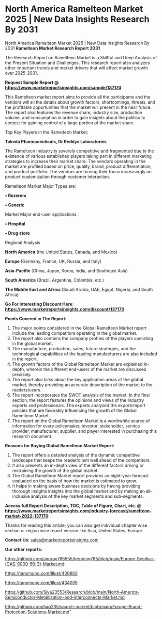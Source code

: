 # North America Ramelteon Market 2025 | New Data Insights Research By 2031
North America Ramelteon Market 2025 | New Data Insights Research By 2031
<strong>Ramelteon Market Research Report 2031</strong>

The Research Report on Ramelteon Market is a Skillful and Deep Analysis of the Present Situation and Challenges. This research report also analyzes other important trends and market drivers that will affect market growth over 2025-2031.

<strong>Request Sample Report @ <a href=https://www.marketreportsinsights.com/sample/137170>https://www.marketreportsinsights.com/sample/137170</a></strong>

This Ramelteon market report aims to provide all the participants and the vendors will all the details about growth factors, shortcomings, threats, and the profitable opportunities that the market will present in the near future. The report also features the revenue share, industry size, production volume, and consumption in order to gain insights about the politics to contest for gaining control of a large portion of the market share.

Top Key Players in the Ramelteon Market:

<strong>Takeda Pharmaceuticals, Dr Reddys Laboratories</strong>

The Ramelteon Industry is severely competitive and fragmented due to the existence of various established players taking part in different marketing strategies to increase their market share. The vendors operating in the market are profiled based on price, quality, brand, product differentiation, and product portfolio. The vendors are turning their focus increasingly on product customization through customer interaction.

Ramelteon Market Major Types are:

<strong>• Rozerem

• Generic</strong>

Market Major end-user applications :

<strong>• Hospital

• Drug store</strong>

Regional Analysis

</u><strong><b>North America</b></strong> (the United States, Canada, and Mexico)

<strong><b>Europe </b></strong>(Germany, France, UK, Russia, and Italy)

<strong><b>Asia-Pacific</b></strong> (China, Japan, Korea, India, and Southeast Asia)

<strong><b>South America</b></strong> (Brazil, Argentina, Colombia, etc.)

<strong><b>The Middle East and Africa</b></strong> (Saudi Arabia, UAE, Egypt, Nigeria, and South Africa)

<strong>Go For Interesting Discount Here: <a href=https://www.marketreportsinsights.com/discount/137170>https://www.marketreportsinsights.com/discount/137170</a></strong>

<strong>Points Covered in The Report:</strong>
<ol>
  <li>The major points considered in the Global Ramelteon Market report include the leading competitors operating in the global market.</li>
  <li>The report also contains the company profiles of the players operating in the global market.</li>
  <li>The manufacture, production, sales, future strategies, and the technological capabilities of the leading manufacturers are also included in the report.</li>
  <li>The growth factors of the Global Ramelteon Market are explained in-depth, wherein the different end-users of the market are discussed precisely.</li>
  <li>The report also talks about the key application areas of the global market, thereby providing an accurate description of the market to the readers/users.</li>
  <li>The report incorporates the SWOT analysis of the market. In the final section, the report features the opinions and views of the industry experts and professionals. The experts analyzed the export/import policies that are favorably influencing the growth of the Global Ramelteon Market.</li>
  <li>The report on the Global Ramelteon Market is a worthwhile source of information for every policymaker, investor, stakeholder, service provider, manufacturer, supplier, and player interested in purchasing this research document.</li>
</ol>
<strong>Reasons for Buying Global Ramelteon Market Report:</strong>

<ol>
  <li>The report offers a detailed analysis of the dynamic competitive landscape that keeps the reader/client well ahead of the competitors.</li>
  <li>It also presents an in-depth view of the different factors driving or restraining the growth of the global market.</li>
  <li>The Global Ramelteon Market report provides an eight-year forecast evaluated on the basis of how the market is estimated to grow.</li>
  <li>It helps in making aware business decisions by having providing thorough insights insights into the global market and by making an all-inclusive analysis of the key market segments and sub-segments.</li>
</ol>
<strong>Access full Report Description, TOC, Table of Figure, Chart, etc. @ <a href=https://www.marketreportsinsights.com/industry-forecast/ramelteon-market-2022-137170>https://www.marketreportsinsights.com/industry-forecast/ramelteon-market-2022-137170</a></strong>


Thanks for reading this article; you can also get individual chapter wise section or region wise report version like Asia, United States, Europe.

<strong>Contact Us:</strong>
sales@marketreportsinsights.com

<strong>Our other reports:</strong>

<a href=https://github.com/anurag765555/trending765/blob/main/Europe-Seedlac-(CAS-9000-59-3)-Market.md>https://github.com/anurag765555/trending765/blob/main/Europe-Seedlac-(CAS-9000-59-3)-Market.md</a>

<a href=https://tanomuno.com/illust/430860>https://tanomuno.com/illust/430860</a>

<a href=https://tanomuno.com/illust/434005>https://tanomuno.com/illust/434005</a>

<a href=https://github.com/Siya23553/Research/blob/main/North-America-Semiconductor-Metallization-and-Interconnects-Market.md>https://github.com/Siya23553/Research/blob/main/North-America-Semiconductor-Metallization-and-Interconnects-Market.md</a>

<a href=https://github.com/haq235/search-market/blob/main/Europe-Brand-Protection-Solutions-Market.md>https://github.com/haq235/search-market/blob/main/Europe-Brand-Protection-Solutions-Market.md</a>"
